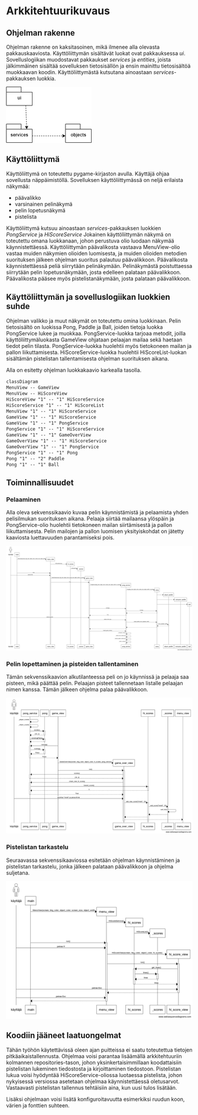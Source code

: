 # Arkkitehtuurikuvaus

## Ohjelman rakenne

Ohjelman rakenne on kaksitasoinen, mikä ilmenee alla olevasta pakkauskaaviosta. Käyttöliittymän sisältävät luokat ovat pakkauksessa *ui*. Sovelluslogiikan muodostavat pakkaukset *services* ja *entities*, joista jälkimmäinen sisältää sovelluksen tietosisällön ja ensin mainittu tietosisältöä muokkaavan koodin. Käyttöliittymästä kutsutana ainoastaan *services*-pakkauksen luokkia.

![pakkauskaavio](kuvat/pakkauskaavio.png)

## Käyttöliittymä

Käyttöliittymä on toteutettu pygame-kirjaston avulla. Käyttäjä ohjaa sovellusta näppäimistöllä. Sovelluksen käyttöliittymässä on neljä erilaista näkymää:

* päävalikko
* varsinainen pelinäkymä
* pelin lopetusnäkymä
* pistelista

Käyttöliittymä kutsuu ainoastaan *services*-pakkauksen luokkien *PongService* ja *HiScoreService* Jokainen käyttöliittymän näkymä on toteutettu omana luokkanaan, johon perustuva olio luodaan näkymää käynnistettäessä. Käyttöliittymän päävalikosta vastaava MenuView-olio vastaa muiden näkymien olioiden luomisesta, ja muiden olioiden metodien suorituksen jälkeen ohjelman suoritus palautuu päävalikkoon. Päävalikosta käynnistettäessä peliä siirrytään pelinäkymään. Pelinäkymästä poistuttaessa siirrytään pelin lopetusnäkymään, josta edelleen palataan päävalikkoon. Päävalikosta pääsee myös pistelistanäkymään, josta palataan päävalikkoon.

## Käyttöliittymän ja sovelluslogiikan luokkien suhde

Ohjelman valikko ja muut näkymät on toteutettu omina luokkinaan. Pelin tietosisältö on luokissa Pong, Paddle ja Ball, joiden tietoja luokka PongService lukee ja muokkaa. PongService-luokka tarjoaa metodit, joilla käyttöliittymäluokasta GameView ohjataan pelaajan mailaa sekä haetaan tiedot pelin tilasta. PongService-luokka huolehtii myös tietokoneen mailan ja pallon liikuttamisesta. HiScoreService-luokka huolehtii HiScoreList-luokan sisältämän pistelistan tallentamisesta ohjelman suorituksen aikana.

Alla on esitetty ohjelman luokkakaavio karkealla tasolla.

```mermaid
classDiagram
MenuView -- GameView
MenuView -- HiScoreView
HiScoreView "1" -- "1" HiScoreService 
HiScoreService "1" -- "1" HiScoreList
MenuView "1" -- "1" HiScoreService
GameView "1" -- "1" HiScoreService
GameView "1" -- "1" PongService
PongService "1" -- "1" HiScoreService
GameView "1" -- "1" GameOverView
GameOverView "1" -- "1" HiScoreService
GameOverView "1" -- "1" PongService
PongService "1" -- "1" Pong
Pong "1" -- "2" Paddle
Pong "1" -- "1" Ball
```

## Toiminnallisuudet

### Pelaaminen

Alla oleva sekvenssikaavio kuvaa pelin käynnistämistä ja pelaamista yhden pelisilmukan suorituksen aikana. Pelaaja siirtää mailaansa ylöspäin ja PongService-olio huolehtii tietokoneen mailan siirtämisestä ja pallon liikuttamisesta. Pelin mailojen ja pallon luomisen yksityiskohdat on jätetty kaaviosta luettavuuden parantamiseksi pois.

![pelaamisen sekvenssikaavio](kuvat/sekvenssikaavio_pelaaminen.png)

### Pelin lopettaminen ja pisteiden tallentaminen

Tämän sekvenssikaavion alkutilanteessa peli on jo käynnissä ja pelaaja saa pisteen, mikä päättää pelin. Pelaajan pisteet tallennetaan listalle pelaajan nimen kanssa. Tämän jälkeen ohjelma palaa päävalikkoon.

![pisteiden tallennuksen sekvenssikaavio](kuvat/sekvenssikaavio_pelin_lopetus.png)

### Pistelistan tarkastelu

Seuraavassa sekvenssikaaviossa esitetään ohjelman käynnistäminen ja pistelistan tarkastelu, jonka jälkeen palataan päävalikkoon ja ohjelma suljetana.

![pistelistan sekvenssikaavio](kuvat/sekvenssikaavio_pistelista.png)

## Koodiin jääneet laatuongelmat

Tähän työhön käytettävissä oleen ajan puitteissa ei saatu toteutettua tietojen pitkäaikaistallennusta. Ohjelmaa voisi parantaa lisäämällä arkkitehtuuriin kolmannen repositories-tason, johon yksinkertaisimmillaan koodattaisiin pistelistan lukeminen tiedostosta ja kirjoittaminen tiedostoon. Pistelistan lukua voisi hyödyntää HiScoreService-oliossa luotaessa pistelista, johon nykyisessä versiossa asetetaan ohjelmaa käynnistettäessä oletusarvot. Vastaavasti pistelistan tallennus tehtäisiin aina, kun uusi tulos lisätään.

Lisäksi ohjelmaan voisi lisätä konfiguroitavuutta esimerkiksi ruudun koon, värien ja fonttien suhteen.